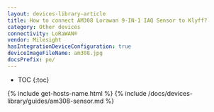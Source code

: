 ```yaml
---
layout: devices-library-article
title: How to connect AM308 Lorawan 9-IN-1 IAQ Sensor to Klyff?
category: Other devices
connectivity: LoRaWAN®
vendor: Milesight
hasIntegrationDeviceConfiguration: true
deviceImageFileName: am308.jpg
docsPrefix: pe/
---
```


* TOC
{:toc}

{% include get-hosts-name.html %}
{% include /docs/devices-library/guides/am308-sensor.md %}
